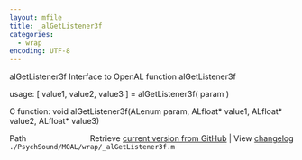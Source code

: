 ```yaml
---
layout: mfile
title: _alGetListener3f
categories:
  - wrap
encoding: UTF-8
---
```


alGetListener3f  Interface to OpenAL function alGetListener3f  

usage:  [ value1, value2, value3 ] = alGetListener3f( param )  

C function:  void alGetListener3f(ALenum param, ALfloat\* value1, ALfloat\* value2, ALfloat\* value3)  


<div class="code_header" style="text-align:right;">
  <span style="float:left;">Path&nbsp;&nbsp;</span> <span class="counter">Retrieve <a href=
  "https://raw.github.com/Psychtoolbox-3/Psychtoolbox-3/beta/./PsychSound/MOAL/wrap/_alGetListener3f.m">current version from GitHub</a> | View <a href=
  "https://github.com/Psychtoolbox-3/Psychtoolbox-3/commits/beta/./PsychSound/MOAL/wrap/_alGetListener3f.m">changelog</a></span>
</div>
<div class="code">
  <code>./PsychSound/MOAL/wrap/_alGetListener3f.m</code>
</div>
